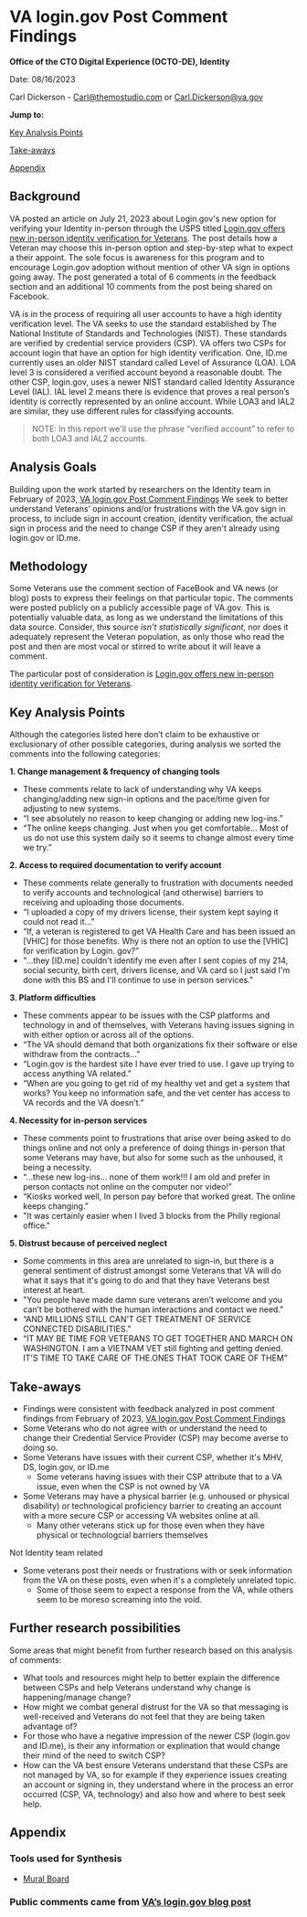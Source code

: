 # VA login.gov Post Comment Findings 

**Office of the CTO Digital Experience (OCTO-DE), Identity**

Date: 08/16/2023

Carl Dickerson - Carl@themostudio.com or Carl.Dickerson@va.gov


**Jump to:**

[Key Analysis Points](#key-analysis-points)

[Take-aways](#take-aways)

[Appendix](#appendix)

## Background
VA posted an article on July 21, 2023 about Login.gov's new option for verifying your Identity in-person through the USPS titled [Login.gov offers new in-person identity verification for Veterans](https://news.va.gov/122499/login-gov-offers-new-in-person-identity-verification-for-veterans/). The post details how a Veteran may choose this in-person option and step-by-step what to expect a their appoint. The sole focus is awareness for this program and to encourage Login.gov adoption without mention of other VA sign in options going away. The post generated a total of 6 comments in the feedback section and an additional 10 comments from the post being shared on Facebook.

VA is in the process of requiring all user accounts to have a high identity verification level. The VA seeks to use the standard established by The National Institute of Standards and Technologies (NIST). These standards are verified by credential service providers (CSP). VA offers two CSPs for account login that have an option for high identity verification. One, ID.me currently uses an older NIST standard called Level of Assurance (LOA). LOA level 3 is considered a verified account beyond a reasonable doubt. The other CSP, login.gov, uses a newer NIST standard called Identity Assurance Level (IAL). IAL level 2 means there is evidence that proves a real person’s identity is correctly represented by an online account. While LOA3 and IAL2 are similar, they use different rules for classifying accounts.

> NOTE: In this report we'll use the phrase “verified account” to refer to both LOA3 and IAL2 accounts.

## Analysis Goals
Building upon the work started by researchers on the Identity team in February of 2023, [VA login.gov Post Comment Findings](https://github.com/department-of-veterans-affairs/va.gov-team/blob/master/products/identity/Research/2023-02%20Desk%20Research/Findings%20from%20VA%20login%20post%20comment%20analysis.md) We seek to better understand Veterans’ opinions and/or frustrations with the VA.gov sign in process, to include sign in account creation, identity verification, the actual sign in process and the need to change CSP if they aren't already using login.gov or ID.me.


## Methodology 

Some Veterans use the comment section of FaceBook and VA news (or blog) posts to express their feelings on that particular topic. The comments were posted publicly on a publicly accessible page of VA.gov. This is potentially valuable data, as long as we understand the limitations of this data source. Consider, this source *isn’t statistically significant*, nor does it adequately represent the Veteran population, as only those who read the post and then are most vocal or stirred to write about it will leave a comment.
   
The particular post of consideration is [Login.gov offers new in-person identity verification for Veterans](https://news.va.gov/122499/login-gov-offers-new-in-person-identity-verification-for-veterans/).


## Key Analysis Points

Although the categories listed here don’t claim to be exhaustive or exclusionary of other possible categories, during analysis we sorted the comments into the following categories:

**1. Change management & frequency of changing tools**
- These comments relate to lack of understanding why VA keeps changing/adding new sign-in options and the pace/time given for adjusting to new systems.
- “I see absolutely no reason to keep changing or adding new log-ins.”
- “The online keeps changing. Just when you get comfortable... Most of us do not use this system daily so it seems to change almost every time we try.”

**2. Access to required documentation to verify account**
- These comments relate generally to frustration with documents needed to verify accounts and technological (and otherwise) barriers to receiving and uploading those documents.
- “I uploaded a copy of my drivers license, their system kept saying it could not read it...”
- “If, a veteran is registered to get VA Health Care and has been issued an [VHIC] for those benefits. Why is there not an option to use the [VHIC] for verification by Login. gov?”
- "...they [ID.me] couldn't identify me even after I sent copies of my 214, social security, birth cert, drivers license, and VA card so I just said I'm done with this BS and I'll continue to use in person services."

**3. Platform difficulties**
- These comments appear to be issues with the CSP platforms and technology in and of themselves, with Veterans having issues signing in with either option or across all of the options.
- “The VA should demand that both organizations fix their software or else withdraw from the contracts...”
- “Login.gov is the hardest site I have ever tried to use. I gave up trying to access anything VA related.”
- “When are you going to get rid of my healthy vet and get a system that works? You keep no information safe, and the vet center has access to VA records and the VA doesn’t.”

**4. Necessity for in-person services**
- These comments point to frustrations that arise over being asked to do things online and not only a preference of doing things in-person that some Veterans may have, but also for some such as the unhoused, it being a necessity.
- “...these new log-ins... none of them work!!! I am old and prefer in person contacts not online on the computer nor video!”
- “Kiosks worked well, In person pay before that worked great. The online keeps changing.”
- "It was certainly easier when I lived 3 blocks from the Philly regional office."

**5. Distrust because of perceived neglect**
- Some comments in this area are unrelated to sign-in, but there is a general sentiment of distrust amongst some Veterans that VA will do what it says that it's going to do and that they have Veterans best interest at heart.
- "You people have made damn sure veterans aren’t welcome and you can’t be bothered with the human interactions and contact we need."
- “AND MILLIONS STILL CAN'T GET TREATMENT OF SERVICE CONNECTED DISABILITIES.”
- “IT MAY BE TIME FOR VETERANS TO GET TOGETHER AND MARCH ON WASHINGTON. I am a VIETNAM VET still fighting and getting denied.
IT'S TIME TO TAKE CARE OF THE.ONES THAT TOOK CARE OF THEM”

## Take-aways

- Findings were consistent with feedback analyzed in post comment findings from February of 2023, [VA login.gov Post Comment Findings](https://github.com/department-of-veterans-affairs/va.gov-team/blob/master/products/identity/Research/2023-02%20Desk%20Research/Findings%20from%20VA%20login%20post%20comment%20analysis.md)
- Some Veterans who do not agree with or understand the need to change their Credential Service Provider (CSP) may become averse to doing so.
- Some Veterans have issues with their current CSP, whether it's MHV, DS, login.gov, or ID.me
   - Some veterans having issues with their CSP attribute that to a VA issue, even when the CSP is not owned by VA
- Some Veterans may have a physical barrier (e.g. unhoused or physical disability) or technological proficiency barrier to creating an account with a more secure CSP or accessing VA websites online at all.
   - Many other veterans stick up for those even when they have physical or technologcial barriers themselves

Not Identity team related
- Some veterans post their needs or frustrations with or seek information from the VA on these posts, even when it's a completely unrelated topic.
   - Some of those seem to expect a response from the VA, while others seem to be moreso screaming into the void.

## Further research possibilities

Some areas that might benefit from further research based on this analysis of comments:
- What tools and resources might help to better explain the difference between CSPs and help Veterans understand why change is happening/manage change?
- How might we combat general distrust for the VA so that messaging is well-received and Veterans do not feel that they are being taken advantage of?
- For those who have a negative impression of the newer CSP (login.gov and ID.me), is their any information or explination that would change their mind of the need to switch CSP?
- How can the VA best ensure Veterans understand that these CSPs are not managed by VA, so for example if they experience issues creating an account or signing in, they understand where in the process an error occurred (CSP, VA, technology) and also how and where to best seek help.


## Appendix

### Tools used for Synthesis

- [Mural Board](https://app.mural.co/t/innovationboards1199/m/innovationboards1199/1691603761695/5512258f43d142875f249edfce9c8cec996092c6?sender=uf884d122b7055bc310de5524)


### Public comments came from [VA’s login.gov blog post](https://news.va.gov/122499/login-gov-offers-new-in-person-identity-verification-for-veterans/)

